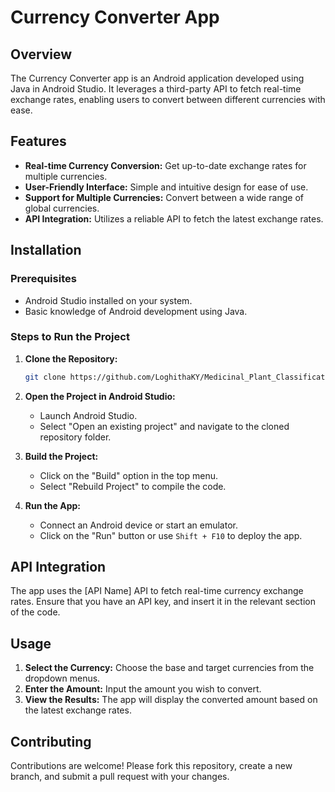 # Currency Converter App

## Overview
The Currency Converter app is an Android application developed using Java in Android Studio. It leverages a third-party API to fetch real-time exchange rates, enabling users to convert between different currencies with ease.

## Features
- **Real-time Currency Conversion:** Get up-to-date exchange rates for multiple currencies.
- **User-Friendly Interface:** Simple and intuitive design for ease of use.
- **Support for Multiple Currencies:** Convert between a wide range of global currencies.
- **API Integration:** Utilizes a reliable API to fetch the latest exchange rates.

## Installation

### Prerequisites
- Android Studio installed on your system.
- Basic knowledge of Android development using Java.

### Steps to Run the Project
1. **Clone the Repository:**
    ```bash
    git clone https://github.com/LoghithaKY/Medicinal_Plant_Classification.git
    ```
2. **Open the Project in Android Studio:**
   - Launch Android Studio.
   - Select "Open an existing project" and navigate to the cloned repository folder.

3. **Build the Project:**
   - Click on the "Build" option in the top menu.
   - Select "Rebuild Project" to compile the code.

4. **Run the App:**
   - Connect an Android device or start an emulator.
   - Click on the "Run" button or use `Shift + F10` to deploy the app.

## API Integration
The app uses the [API Name] API to fetch real-time currency exchange rates. Ensure that you have an API key, and insert it in the relevant section of the code.

## Usage
1. **Select the Currency:** Choose the base and target currencies from the dropdown menus.
2. **Enter the Amount:** Input the amount you wish to convert.
3. **View the Results:** The app will display the converted amount based on the latest exchange rates.

## Contributing
Contributions are welcome! Please fork this repository, create a new branch, and submit a pull request with your changes.


